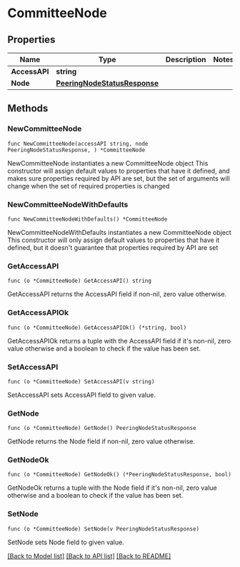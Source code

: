 # CommitteeNode

## Properties

Name | Type | Description | Notes
------------ | ------------- | ------------- | -------------
**AccessAPI** | **string** |  | 
**Node** | [**PeeringNodeStatusResponse**](PeeringNodeStatusResponse.md) |  | 

## Methods

### NewCommitteeNode

`func NewCommitteeNode(accessAPI string, node PeeringNodeStatusResponse, ) *CommitteeNode`

NewCommitteeNode instantiates a new CommitteeNode object
This constructor will assign default values to properties that have it defined,
and makes sure properties required by API are set, but the set of arguments
will change when the set of required properties is changed

### NewCommitteeNodeWithDefaults

`func NewCommitteeNodeWithDefaults() *CommitteeNode`

NewCommitteeNodeWithDefaults instantiates a new CommitteeNode object
This constructor will only assign default values to properties that have it defined,
but it doesn't guarantee that properties required by API are set

### GetAccessAPI

`func (o *CommitteeNode) GetAccessAPI() string`

GetAccessAPI returns the AccessAPI field if non-nil, zero value otherwise.

### GetAccessAPIOk

`func (o *CommitteeNode) GetAccessAPIOk() (*string, bool)`

GetAccessAPIOk returns a tuple with the AccessAPI field if it's non-nil, zero value otherwise
and a boolean to check if the value has been set.

### SetAccessAPI

`func (o *CommitteeNode) SetAccessAPI(v string)`

SetAccessAPI sets AccessAPI field to given value.


### GetNode

`func (o *CommitteeNode) GetNode() PeeringNodeStatusResponse`

GetNode returns the Node field if non-nil, zero value otherwise.

### GetNodeOk

`func (o *CommitteeNode) GetNodeOk() (*PeeringNodeStatusResponse, bool)`

GetNodeOk returns a tuple with the Node field if it's non-nil, zero value otherwise
and a boolean to check if the value has been set.

### SetNode

`func (o *CommitteeNode) SetNode(v PeeringNodeStatusResponse)`

SetNode sets Node field to given value.



[[Back to Model list]](../README.md#documentation-for-models) [[Back to API list]](../README.md#documentation-for-api-endpoints) [[Back to README]](../README.md)


